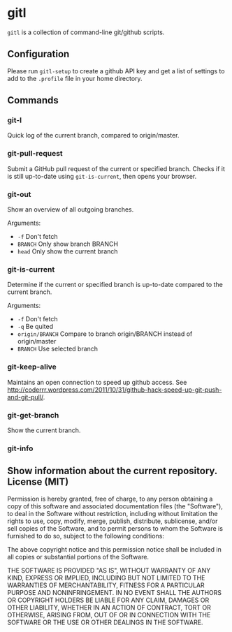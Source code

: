 gitl
====

`gitl` is a collection of command-line git/github scripts.

Configuration
-------------

Please run `gitl-setup` to create a github API key and get a list of
settings to add to the `.profile` file in your home directory.

Commands
--------

### git-l

Quick log of the current branch, compared to origin/master.

### git-pull-request

Submit a GitHub pull request of the current or specified branch. Checks if it is still up-to-date using `git-is-current`, then opens your browser.

### git-out

Show an overview of all outgoing branches.

Arguments:

* `-f`       Don't fetch
* `BRANCH`   Only show branch BRANCH
* `head`     Only show the current branch

### git-is-current

Determine if the current or specified branch is up-to-date compared to the current branch.

Arguments:

* `-f`             Don't fetch
* `-q`             Be quited
* `origin/BRANCH`  Compare to branch origin/BRANCH instead of origin/master
* `BRANCH`         Use selected branch

### git-keep-alive

Maintains an open connection to speed up github access. See http://coderrr.wordpress.com/2011/10/31/github-hack-speed-up-git-push-and-git-pull/.

### git-get-branch

Show the current branch.

### git-info

Show information about the current repository.
License (MIT)
-------------

Permission is hereby granted, free of charge, to any person obtaining a copy of this
software and associated documentation files (the "Software"), to deal in the Software
without restriction, including without limitation the rights to use, copy, modify,
merge, publish, distribute, sublicense, and/or sell copies of the Software, and to
permit persons to whom the Software is furnished to do so, subject to the following
conditions:

The above copyright notice and this permission notice shall be included in all copies
or substantial portions of the Software.

THE SOFTWARE IS PROVIDED "AS IS", WITHOUT WARRANTY OF ANY KIND, EXPRESS OR IMPLIED,
INCLUDING BUT NOT LIMITED TO THE WARRANTIES OF MERCHANTABILITY, FITNESS FOR A
PARTICULAR PURPOSE AND NONINFRINGEMENT. IN NO EVENT SHALL THE AUTHORS OR COPYRIGHT
HOLDERS BE LIABLE FOR ANY CLAIM, DAMAGES OR OTHER LIABILITY, WHETHER IN AN ACTION
OF CONTRACT, TORT OR OTHERWISE, ARISING FROM, OUT OF OR IN CONNECTION WITH THE
SOFTWARE OR THE USE OR OTHER DEALINGS IN THE SOFTWARE.

